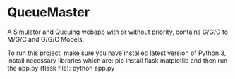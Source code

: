 # QueueMaster
A Simulator and Queuing webapp with or without priority, contains G/G/C to M/G/C and G/G/C Models.

To run this project, make sure you have installed latest version of Python 3, install necessary libraries which are:
pip install flask matplotlib
and then run the app.py (flask file):
python app.py
